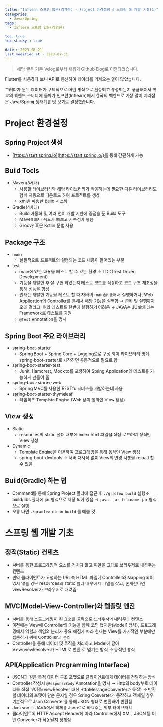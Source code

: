 ```yaml
---
title: "Inflern 스프링 입문(김영한) - Project 환경설정 & 스프링 웹 개발 기초(1)"
categories:
  - Java/Spring
tags:
  - Inflern 스프링 입문(김영한)

toc: true
toc_sticky : true

date : 2023-08-21
last_modified_at : 2023-08-21
---
```


> 해당 글은 기존 Velog로부터 새롭게 Github Blog로 이전되었습니다.

Flutter를 사용하다 보니 API로 통신하여 데이터를 가져오는 일이 많았습니다. 

그러다가 문득 데이터가 구체적으로 어떤 방식으로 전송되고 생성되는지 궁금해져서 학교의 백엔드 스터디에 들어가 인프런(Inflearn)에서 한국의 백엔드로 가장 많이 자리잡은 Java/Spring 생태계를 맛 보기로 결정했습니다.

# Project 환경설정

## Spring Project 생성

- [https://start.spring.io](https://start.spring.io/)를 통해 간편하게 가능

## Build Tools

- Maven(3세대)
    - 사용할 라이브러리와 해당 라이브러리가 작동하는데 필요한 다른 라이브러리도 함께 자동으로 다운로드 하여 프로젝트를 생성
    - xml을 이용한 Build 시스템
- Gradle(4세대)
    - Build 자동화 및 여러 언어 개발 지원에 중점을 둔 Build 도구
    - Maven 보다 속도가 빠르고 가독성이 좋음
    - Groovy 혹은 Kotlin 문법 사용

## Package 구조

- main
    - 실질적으로 프로젝트의 실행되는 코드 내용이 들어있는 부분
- test
    - main에 있는 내용을 테스트 할 수 있는 환경 → TDD(Test Driven Development)
    - 기능을 개발한 후 잘 구현 되었는지 테스트 코드를 작성하고 코드 구조 재조정을 통해 성능을  향상
    - 원래는 개발한 기능을 테스트 할 때 자바의 main을 통해서 실행하거나, Web Application의 Controller를 통해서 해당 기능을 실행함 → 준비 및 실행까지 오래 걸리고, 여러 테스트를 한번에 실행하기 어려움 → JAVA는 JUnit이라는 Framework로 테스트를 지원
    - `@Test` Annotation을 명시

## Spring Boot 주요 라이브러리

- spring-boot-starter
    - Spring Boot +  Spring Core + Logging으로 구성 되며 라이브러리 명이 spring-boot-starter로 시작하면 공통적으로 필요로 함
- spring-boot-starter-test
    - Junit, Hamcrest, Mockito를 포함하여 Spring Application의 테스트를 가능하게 만들어 줌
- spring-boot-starter-web
    - Spring MVC를 사용한 RESTful서비스를 개발하는데 사용
- spring-boot-starter-thymeleaf
    - 타임리프 Template Engine (Web 상의 동적인 View 생성)

## View 생성

- Static
    - resources의 static 폴더 내부에 index.html 파일을 직접 로드하여 정적인 View 생성
- Dynamic
    - Template Engine을 이용하여 프로그래밍을 통해 동적인 View 생성
    - spring-boot-devtools → 서버 재시작 없이 View의 변경 사항을 reload 할 수 있음

## Build(Gradle) 하는 법

- Command를 통해 Spring Project 폴더에 접근 후 `./gradlew build` 실행→ build/libs 폴더에 jar 형식으로 저장 되어 있음 → `java -jar filename.jar` 형식으로  실행
- 오류 나면 `./gradlew clean build` 를 해볼 것

# 스프링 웹 개발 기초

## 정적(Static) 컨텐츠

- 서버를 통한 프로그래밍적 요소를 거치지 않고 파일을 그대로 브라우저로 내려주는 컨텐츠
- 만약 클라이언트가 요청하는 URL속 HTML 파일이 Controller와 Mapping 되어 있지 않을 경우 resources의 static 폴더 내부에서 파일을 찾고, 존재한다면 viewResolver가 브라우저로 내려줌

## MVC(Model-View-Controller)와 템플릿 엔진

- 서버를 통해 프로그래밍이 된 요소를 동적으로 브라우저에 내려주는 컨텐츠
- 이전에는 View에 Controller의 기능을 함께 코딩 했지만(Model1 방식), 프로그래밍에서 역할과 책임의 분리가 중요 해짐에 따라 현재는 View를 가시적인 부분에만 집중하기 위해 Controller과 분리
- Controller을 통해 데이터 및 로직을 처리하고 Model에 담아 View(viewResolver가 HTML로 변환)로 넘기는 방식 → 동적인 방식

## API(Application Programming Interface)

- JSON과 같은 특정 데이터 구조 포맷으로 클라이언트에게 데이터를 전달하는 방식
- Controller 작성시 `@ResponseBody` Annotation을 명시 → Http의 body부로 데이터를 직접 넣어줌(viewResolver 대신 HttpMessageConverter가 동작) → 반환할 데이터의 포맷이 단순 문자일 경우 String Converter가 동작하고 객체일 경우 기본적으로 Json Converter를 통해 JSON 형태로 변환하여 반환됨
- Jackson → JAVA에서 객체를 Json으로 바꿔주는 외부 라이브러리
- 클라이언트의 HTTP Accept Header에 따라 Controller에서 XML, JSON 등 어떤 Converter가 작동될지 정해짐